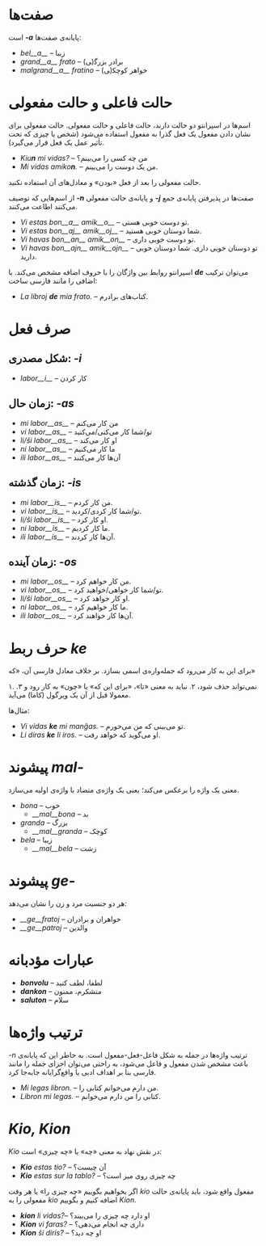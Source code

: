 # صفت‌ها

پایانه‌ی صفت‌ها *__<span dir="ltr">-a</span>__* است:

- *bel__a__* – زیبا
- *grand__a__ frato* – برادر بزرگ‍(‍ی)
- *malgrand__a__ fratino* – خواهر کوچک‍(‍ی)

# حالت فاعلی و حالت مفعولی

اسم‌ها در اسپرانتو دو حالت دارند، حالت فاعلی و حالت مفعولی. حالت مفعولی برای نشان دادن مفعول یک فعل گذرا به مفعول استفاده می‌شود (شخص یا چیزی که تحت تأثیر عمل یک فعل قرار می‌گیرد).

- *<span dir="ltr">Kiu<b>n</b> mi vidas?</span>* – من چه کسی را می‌بینم؟
- *<span dir="ltr">Mi vidas amiko<b>n</b>.</span>* – من یک دوست را می‌بینم.

حالت مفعولی را بعد از فعل «بودن» و معادل‌های آن استفاده نکنید.

صفت‌ها در پذیرفتن پایانه‌ی جمع *__<span dir="ltr">-j</span>__* و پایانه‌ی حالت مفعولی *__<span dir="ltr">-n</span>__* از اسم‌هایی که توصیف می‌کنند اطاعت می‌کنند.

- *Vi estas bon__a__ amik__o__* – تو دوست خوبی هستی.
- *Vi estas bon__aj__ amik__oj__* – شما دوستان خوبی هستید.
- *Vi havas bon__an__ amik__on__* – تو دوست خوبی داری.
- *Vi havas bon__ajn__ amik__ojn__* – تو دوستان خوبی داری. شما دوستان خوبی دارید.

اسپرانتو روابط بین واژگان را با حروف اضافه مشخص می‌کند. با *__de__* می‌توان ترکیب اضافی را مانند فارسی ساخت:

- *<span dir="ltr">La libroj <b>de</b> mia frato.</span>* – کتاب‌های برادرم.

# صرف فعل 

## شکل مصدری: *<span dir="ltr">-i</span>*
  
- *labor__i__*          – کار کردن

## زمان حال: *<span dir="ltr">-as</span>*

- *mi labor__as__*      – من کار می‌کنم
- *vi labor__as__*      – تو/شما کار می‌کنی/می‌کنید
- *li/ŝi labor__as__*   – او کار می‌کند
- *ni labor__as__*      – ما کار می‌کنیم
- *ili labor__as__*     – آن‌ها کار می‌کنند

## زمان گذشته: *<span dir="ltr">-is</span>*

- *mi labor__is__*      – من کار کردم.
- *vi labor__is__*      – تو/شما کار کردی/کردید.
- *li/ŝi labor__is__*   – او کار کرد.
- *ni labor__is__*      – ما کار کردیم.
- *ili labor__is__*     – آن‌ها کار کردند.

## زمان آینده: *<span dir="ltr">-os</span>*

- *mi labor__os__*      – من کار خواهم کرد.
- *vi labor__os__*      – تو/شما کار خواهی/خواهید کرد.
- *li/ŝi labor__os__*   – او کار خواهد کرد.
- *ni labor__os__*      – ما کار خواهیم کرد.
- *ili labor__os__*     – آن‌ها کار خواهند کرد.

# حرف ربط *ke*

برای این به کار می‌رود که جمله‌واره‌ی اسمی بسازد. بر خلاف معادل فارسی آن، «که»

۱. نمی‌تواند حذف شود،
۲. نباید به معنی «تا»، «برای این که» یا «چون» به کار رود و
۳. معمولا قبل از آن یک ویرگول (کاما) می‌آید.
  
مثال‌ها:

- *<span dir="ltr">Vi vidas <b>ke</b> mi manĝas.</span>* – تو می‌بینی که من می‌خورم.
- *<span dir="ltr">Li diras <b>ke</b> li iros.</span>* – او می‌گوید که خواهد رفت.

# پیشوند *<span dir="ltr">mal-</span>*

معنی یک واژه را برعکس می‌کند؛ یعنی یک واژه‌ی متضاد با واژه‌ی اولیه می‌سازد.

- *bona* – خوب
  - *__mal__bona* – بد
- *granda* – بزرگ
  - *__mal__granda* – کوچک
- *bela* – زیبا
  - *__mal__bela* – زشت

# پیشوند *<span dir="ltr">ge-</span>*

هر دو جنسیت مرد و زن را نشان می‌دهد:

- *__ge__fratoj* – خواهران و برادران
- *__ge__patroj* – والدین

# عبارات مؤدبانه

- *__bonvolu__* – لطفا، لطف کنید
- *__dankon__* – متشکرم، ممنون
- *__saluton__* – سلام

# ترتیب واژه‌ها

ترتیب واژه‌ها در جمله به شکل فاعل-فعل-مفعول است. به خاطر این که پایانه‌ی *<span dir="ltr">-n</span>* باعث مشخص شدن مفعول و فاعل می‌شود، به راحتی می‌توان اجزای جمله را مانند فارسی بنا بر اهداف ادبی یا واقع‌گرایانه جابه‌جا کرد.

- *<span dir="ltr">Mi legas libron.</span>* – من دارم می‌خوانم کتابی را.
- *<span dir="ltr">Libron mi legas.</span>* – کتابی را من دارم می‌خوانم.

# *Kio, Kion*

*Kio* در نقش نهاد به معنی «چه» یا «چه چیزی» است:

- *<span dir="ltr"><b>Kio</b> estas tio?</span>* – آن چیست؟
- *<span dir="ltr"><b>Kio</b> estas sur la tablo?</span>* – چه چیزی روی میز است؟

اگر بخواهیم بگوییم «چه چیزی را» یا هر وقت *kio* مفعول واقع شود، باید پایانه‌ی حالت مفعولی را به *kio* اضافه کنیم و بگوییم *Kion*.

- *<span dir="ltr"><b>kion</b> li vidas?</span>*– او دارد چه چیزی را می‌بیند؟
- *<span dir="ltr"><b>Kion</b> vi faras?</span>* – داری چه انجام می‌دهی؟
- *<span dir="ltr"><b>Kion</b> ŝi diris?</span>* – او چه دید؟

